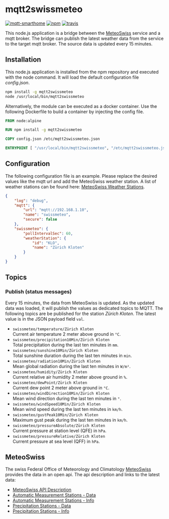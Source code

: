 # mqtt2swissmeteo

[![mqtt-smarthome](https://img.shields.io/badge/mqtt-smarthome-blue.svg?style=flat-square)](https://github.com/mqtt-smarthome/mqtt-smarthome)
[![npm](https://img.shields.io/npm/v/mqtt2swissmeteo.svg?style=flat-square)](https://www.npmjs.com/package/mqtt2swissmeteo)
[![travis](https://img.shields.io/travis/claudiospizzi/mqtt2swissmeteo.svg?style=flat-square)](https://travis-ci.org/claudiospizzi/mqtt2swissmeteo)

This node.js application is a bridge between the [MeteoSwiss] service and a mqtt
broker. The bridge can publish the latest weather data from the service to the
target mqtt broker. The source data is updated every 15 minutes.

## Installation

This node.js application is installed from the npm repository and executed with
the node command. It will load the default configuration file *config.json*.

```bash
npm install -g mqtt2swissmeteo
node /usr/local/bin/mqtt2swissmeteo
```

Alternatively, the module can be executed as a docker container. Use the
following Dockerfile to build a container by injecting the config file.

```dockerfile
FROM node:alpine

RUN npm install -g mqtt2swissmeteo

COPY config.json /etc/mqtt2swissmeteo.json

ENTRYPOINT [ "/usr/local/bin/mqtt2swissmeteo", "/etc/mqtt2swissmeteo.json" ]
```

## Configuration

The following configuration file is an example. Please replace the desired
values like the mqtt url and add the MeteoSwiss weather station. A list of
weather stations can be found here: [MeteoSwiss Weather Stations].

```json
{
    "log": "debug",
    "mqtt": {
        "url": "mqtt://192.168.1.10",
        "name": "swissmeteo",
        "secure": false
    },
    "swissmeteo": {
        "pollIntervalSec": 60,
        "weatherStation": {
            "id": "KLO",
            "name": "Zürich Kloten"
        }
    }
}
```

## Topics

### Publish (status messages)

Every 15 minutes, the data from MeteoSwiss is updated. As the updated data was
loaded, it will publish the values as dedicated topics to MQTT. The following
topics are be published for the station *Zürich Kloten*. The latest value is in
the JSON payload field `val`.

* `swissmeteo/temperature/Zürich Kloten`  
  Current air temperature 2 meter above ground in `°C`.
* `swissmeteo/precipitation10Min/Zürich Kloten`  
  Total precipitation during the last ten minutes in `mm`.
* `swissmeteo/sunshine10Min/Zürich Kloten`  
  Total sunshine duration during the last ten minutes in `min`.
* `swissmeteo/radiation10Min/Zürich Kloten`  
  Mean global radiation during the last ten minutes in `W/m²`.
* `swissmeteo/humidity/Zürich Kloten`  
  Current relative air humidity 2 meter above ground in `%`.
* `swissmeteo/dewPoint/Zürich Kloten`  
  Current dew point 2 meter above ground in `°C`.
* `swissmeteo/windDirection10Min/Zürich Kloten`  
  Mean wind direction during the last ten minutes in `°`.
* `swissmeteo/windSpeed10Min/Zürich Kloten`  
  Mean wind speed during the last ten minutes in `km/h`.
* `swissmeteo/gustPeak10Min/Zürich Kloten`  
  Maximum gust peak during the last ten minutes in `km/h`.
* `swissmeteo/pressureAbsolute/Zürich Kloten`  
  Current pressure at station level (QFE) in `hPa`.
* `swissmeteo/pressureRelative/Zürich Kloten`  
  Current pressure at sea level (QFF) in `hPa`.

## MeteoSwiss

The swiss Federal Office of Meteorology and Climatology [MeteoSwiss] provides the data in an open api. The api description and links to the latest data:

* [MeteoSwiss API Description]
* [Automatic Measurement Stations - Data]
* [Automatic Measurement Stations - Info]
* [Precipitation Stations - Data]
* [Precipitation Stations - Info]

[MeteoSwiss]: https://www.meteoswiss.admin.ch
[MeteoSwiss Weather Stations]: https://data.geo.admin.ch/ch.meteoschweiz.messwerte-aktuell/info/VQHA80_en.txt
[MeteoSwiss API Description]: https://data.geo.admin.ch/ch.meteoschweiz.messwerte-aktuell
[Automatic Measurement Stations - Data]: https://data.geo.admin.ch/ch.meteoschweiz.messwerte-aktuell/VQHA80.csv
[Automatic Measurement Stations - Info]: https://data.geo.admin.ch/ch.meteoschweiz.messwerte-aktuell/info/VQHA80_en.txt
[Precipitation Stations - Data]: https://data.geo.admin.ch/ch.meteoschweiz.messwerte-aktuell/VQHA98.csv
[Precipitation Stations - Info]: https://data.geo.admin.ch/ch.meteoschweiz.messwerte-aktuell/info/VQHA98_en.txt
